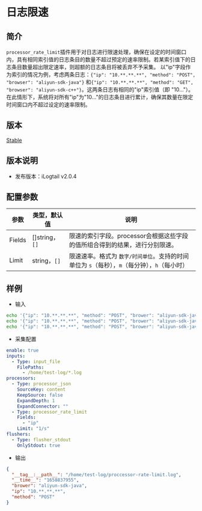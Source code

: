 # 日志限速

## 简介

`processor_rate_limit`插件用于对日志进行限速处理，确保在设定的时间窗口内，具有相同索引值的日志条目的数量不超过预定的速率限制。若某索引值下的日志条目数量超出限定速率，则超额的日志条目将被丢弃不予采集。
以"ip"字段作为索引的情况为例，考虑两条日志：`{"ip": "10.**.**.**", "method": "POST", "browser": "aliyun-sdk-java"}` 和`{"ip": "10.**.**.**", "method": "GET", "browser": "aliyun-sdk-c++"}`。这两条日志有相同的"ip"索引值（即 "10..."）。在此情形下，系统将对所有"ip"为"10..."的日志条目进行累计，确保其数量在限定时间窗口内不超过设定的速率限制。

## 版本

[Stable](../../stability-level.md)

## 版本说明

* 发布版本：iLogtail v2.0.4

## 配置参数

| 参数                     | 类型，默认值 | 说明                                                |
| ---------------------- | ------- | ------------------------------------------------- |
| Fields                | []string，`[]` | 限速的索引字段。processor会根据这些字段的值所组合得到的结果，进行分别限速。|
| Limit                | string，`[]` | 限速速率。格式为 `数字/时间单位`。支持的时间单位为 `s`（每秒），`m`（每分钟），`h`（每小时）|

## 样例

* 输入

```bash
echo '{"ip": "10.**.**.**", "method": "POST", "brower": "aliyun-sdk-java"}' >> /home/test-log/proccessor-rate-limit.log
echo '{"ip": "10.**.**.**", "method": "POST", "brower": "aliyun-sdk-java"}' >> /home/test-log/proccessor-rate-limit.log
echo '{"ip": "10.**.**.**", "method": "POST", "brower": "aliyun-sdk-java"}' >> /home/test-log/proccessor-rate-limit.log
```

* 采集配置

```yaml
enable: true
inputs:
  - Type: input_file
    FilePaths: 
      - /home/test-log/*.log
processors:
  - Type: processor_json
    SourceKey: content
    KeepSource: false
    ExpandDepth: 1
    ExpandConnector: ""
  - Type: processor_rate_limit
    Fields:
      - "ip"
    Limit: "1/s"
flushers:
  - Type: flusher_stdout
    OnlyStdout: true
```

* 输出

```json
{
  "__tag__:__path__": "/home/test-log/proccessor-rate-limit.log",
  "__time__": "1658837955",
  "brower": "aliyun-sdk-java",
  "ip": "10.**.**.**",
  "method": "POST"
}
```
